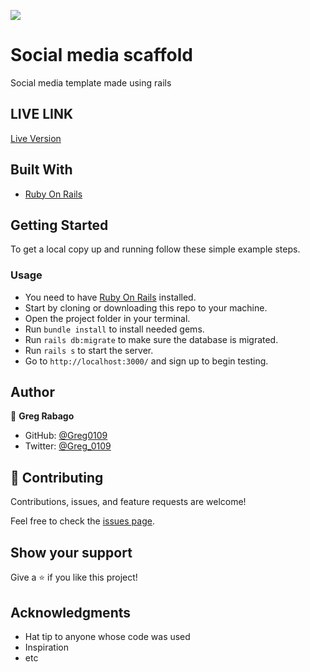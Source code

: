 ![](https://img.shields.io/badge/Microverse-blueviolet)

# Social media scaffold

Social media template made using rails

## LIVE LINK
[Live Version](https://mysterious-headland-38804.herokuapp.com/)

## Built With

- [Ruby On Rails](https://rubyonrails.org/)

## Getting Started

To get a local copy up and running follow these simple example steps.

### Usage
- You need to have [Ruby On Rails](https://rubyonrails.org/) installed.
- Start by cloning or downloading this repo to your machine.
- Open the project folder in your terminal.
- Run `bundle install` to install needed gems.
- Run `rails db:migrate` to make sure the database is migrated.
- Run `rails s` to start the server.
- Go to `http://localhost:3000/` and sign up to begin testing.

## Author

👤 **Greg Rabago**

- GitHub: [@Greg0109](https://github.com/greg0109)
- Twitter: [@Greg_0109](https://twitter.com/greg_0109)

## 🤝 Contributing

Contributions, issues, and feature requests are welcome!

Feel free to check the [issues page](issues/).

## Show your support

Give a ⭐️ if you like this project!

## Acknowledgments

- Hat tip to anyone whose code was used
- Inspiration
- etc
